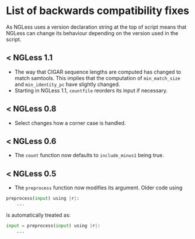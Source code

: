 # List of backwards compatibility fixes

As NGLess uses a version declaration string at the top of script means that
NGLess can change its behaviour depending on the version used in the script.

## &lt; NGLess 1.1

- The way that CIGAR sequence lengths are computed has changed to match
  samtools. This implies that the computation of `min_match_size` and
  `min_identity_pc` have slightly changed.
- Starting in NGLess 1.1, `countfile` reorders its input if necessary.

## &lt; NGLess 0.8

- Select changes how a corner case is handled.

## &lt; NGLess 0.6

- The `count` function now defaults to `include_minus1` being true.

## &lt; NGLess 0.5

- The `preprocess` function now modifies its argument. Older code using

```python
preprocess(input) using |r|:
    ...
```
is automatically treated as:


```python
input = preprocess(input) using |r|:
    ...
```

